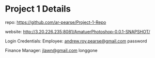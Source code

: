 # Project 1 Details
repo: https://github.com/ar-pearse/Project-1-Repo

website: http://3.20.226.235:8081/AmatuerPhotoshop-0.0.1-SNAPSHOT/

Login Credentials:
Employee: 
andrew.roy.pearse@gmail.com
password

Finance Manager:
jlawn@gmail.com
longgone
